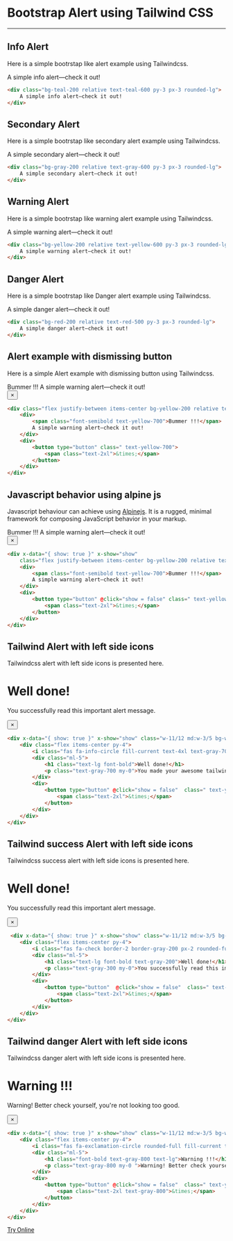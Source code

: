 <h1 class="text-gray-700 font-bold text-2xl md:text-3xl leading-snug"> Bootstrap Alert using Tailwind CSS </h1>

<hr class="border-t-2 border-b-0 border-gray-100 mt-2 mb-8">

<h2 class="font-bold mb-4 text-gray-700 text-xl"> Info Alert</h2>

<p class="my-4 leading-relaxed text-gray-700">Here is a simple bootrstap like alert example using Tailwindcss.</p>
<div class="p-4 border rounded-t-lg">
    <div class="bg-teal-200 relative text-teal-600 py-3 px-3 rounded-lg">
        A simple info alert—check it out!
    </div>
</div>

```html
<div class="bg-teal-200 relative text-teal-600 py-3 px-3 rounded-lg">
    A simple info alert—check it out!
</div>
```


<h2 class="font-bold mb-4 text-gray-700 text-xl mt-16">Secondary Alert</h3>
<p class="my-4 leading-relaxed text-gray-700">Here is a simple bootrstap like secondary alert example using Tailwindcss.</p>
<div class="p-4 border rounded-t-lg">
    <div class="mt-2 bg-gray-200 relative text-gray-600 py-3 px-3 rounded-lg">
        A simple secondary alert—check it out!
    </div>
</div>

```html
<div class="bg-gray-200 relative text-gray-600 py-3 px-3 rounded-lg">
    A simple secondary alert—check it out!
</div>
```

<h2 class="font-bold mb-4 text-gray-700 text-xl mt-16">Warning Alert</h3>
<p class="my-4 leading-relaxed text-gray-700">Here is a simple bootrstap like warning alert example using Tailwindcss.</p>
<div class="p-4 border rounded-t-lg">
    <div class="bg-yellow-200 relative text-yellow-600 py-3 px-3 rounded-lg">
        A simple warning alert—check it out!
    </div>
</div>

```html
<div class="bg-yellow-200 relative text-yellow-600 py-3 px-3 rounded-lg">
    A simple warning alert—check it out!
</div>
```

<h2 class="font-bold mb-4 text-gray-700 text-xl mt-16">Danger Alert</h3>
<p class="my-4 leading-relaxed text-gray-700">Here is a simple bootrstap like Danger alert example using Tailwindcss.</p>
<div class="p-4 border rounded-t-lg">
    <div class="mt-2 bg-red-200 relative text-red-500 py-3 px-3 rounded-lg">
        A simple danger alert—check it out!
    </div>
</div>

```html
<div class="bg-red-200 relative text-red-500 py-3 px-3 rounded-lg">
    A simple danger alert—check it out!
</div>
```

<h2 class="font-bold mb-4 text-gray-700 text-xl mt-16">Alert example with dismissing button</h3>
<p class="mt-4 mb-2 leading-relaxed text-gray-700">Here is a simple Alert example with dismissing button using Tailwindcss.</p>
<div class="p-4 border rounded-t-lg">
    <div class="flex justify-between items-center bg-yellow-200 relative text-yellow-600 py-3 px-3 rounded-lg">
        <div>
            <span class="font-semibold text-yellow-700">Bummer !!!</span>
            A simple warning alert—check it out!
        </div>
        <div>
            <button type="button" class=" text-yellow-700">
                <span class="text-2xl">&times;</span>
            </button>
        </div>
    </div>
</div>

```html
<div class="flex justify-between items-center bg-yellow-200 relative text-yellow-600 py-3 px-3 rounded-lg">
    <div>
        <span class="font-semibold text-yellow-700">Bummer !!!</span>
        A simple warning alert—check it out!
    </div>
    <div>
        <button type="button" class=" text-yellow-700">
            <span class="text-2xl">&times;</span>
        </button>
    </div>
</div>
```

<h2 class="font-bold mb-4 text-gray-700 text-xl mt-16"> Javascript behavior using alpine js</h3>
<p class="mt-4 mb-2 leading-relaxed text-gray-700">Javascript behaviour can achieve using <a href="https://github.com/alpinejs/alpine" class="font-bold">Alpinejs</a>. It is a rugged, minimal framework for composing JavaScript behavior in your markup. </p>
<div class="p-4 border rounded-t-lg">
    <div x-data="{ show: true }" x-show="show"
        class="my-2 flex justify-between items-center bg-yellow-200 relative text-yellow-600 py-3 px-3 rounded-lg">
        <div>
            <span class="font-semibold text-yellow-700">Bummer !!!</span>
            A simple warning alert—check it out!
        </div>
        <div>
            <button type="button" @click="show = false" class=" text-yellow-700">
                <span class="text-2xl">&times;</span>
            </button>
        </div>
    </div>
</div>

```html
<div x-data="{ show: true }" x-show="show"
    class="flex justify-between items-center bg-yellow-200 relative text-yellow-600 py-3 px-3 rounded-lg">
    <div>
        <span class="font-semibold text-yellow-700">Bummer !!!</span>
        A simple warning alert—check it out!
    </div>
    <div>
        <button type="button" @click="show = false" class=" text-yellow-700">
            <span class="text-2xl">&times;</span>
        </button>
    </div>
</div>
```

<h2 class="font-bold mb-4 text-gray-700 text-xl mt-16">Tailwind Alert with left side icons</h3>
<p class="mt-4 mb-2 leading-relaxed text-gray-700">Tailwindcss alert with left side icons is presented here.</p>
<div class="p-4 border rounded-t-lg bg-gray-300 flex justify-center">
    <div x-data="{ show: true }" x-show="show" class="w-11/12 md:w-3/5 bg-white my-2 rounded-r-md px-6 border-l-4 -ml-4 border-blue-500">
        <div class="flex items-center py-4">
            <i class="fas fa-info-circle fill-current text-4xl text-gray-700"></i>
            <div class="ml-5">
                <h1 class="text-lg font-bold mb-2">Well done!</h1>
                <p class="text-gray-700 my-0 leading-tight">You successfully read this important alert message.</p>
            </div>
            <div>
                <button type="button" @click="show = false"  class=" text-yellow-700 outline-none">
                    <span class="text-2xl">&times;</span>
                </button>
            </div>
        </div>
    </div>
</div>

```html
<div x-data="{ show: true }" x-show="show" class="w-11/12 md:w-3/5 bg-white my-2 rounded-r-md px-6 border-l-4 -ml-4 border-blue-500">
    <div class="flex items-center py-4">
        <i class="fas fa-info-circle fill-current text-4xl text-gray-700"></i>
        <div class="ml-5">
            <h1 class="text-lg font-bold">Well done!</h1>
            <p class="text-gray-700 my-0">You made your awesome tailwind css alert.</p>
        </div>
        <div>
            <button type="button" @click="show = false"  class=" text-yellow-700 outline-none">
                <span class="text-2xl">&times;</span>
            </button>
        </div>
    </div>
</div>
```

<h2 class="font-bold mb-4 text-gray-700 text-xl mt-16">Tailwind success Alert with left side icons</h3>
<p class="mt-4 mb-2 leading-relaxed text-gray-700">Tailwindcss success alert with left side icons is presented here.</p>
<div class="p-4 border rounded-t-lg bg-gray-300 flex justify-center">
    <div x-data="{ show: true }" x-show="show" class="w-11/12 md:w-3/5 bg-white my-2 rounded-r-md px-6 border-l-4 -ml-4 border-gray-100 bg-green-500">
        <div class="flex items-center py-4">
            <i class="fas fa-check border-2 border-gray-200 px-2 rounded-full fill-current text-4xl font-light text-gray-200"></i>
            <div class="ml-5">
                <h1 class="text-lg font-bold text-gray-200 mb-2">Well done!</h1>
                <p class="text-gray-300 leading-tight my-0">You successfully read this important alert message.</p>
            </div>
            <div>
                <button type="button"  @click="show = false"  class=" text-yellow-100">
                    <span class="text-2xl">&times;</span>
                </button>
            </div>
        </div>
    </div>
</div>

```html
 <div x-data="{ show: true }" x-show="show" class="w-11/12 md:w-3/5 bg-white my-2 rounded-r-md px-6 border-l-4 -ml-4 border-gray-100 bg-green-500">
    <div class="flex items-center py-4">
        <i class="fas fa-check border-2 border-gray-200 px-2 rounded-full fill-current text-4xl font-light text-gray-200"></i>
        <div class="ml-5">
            <h1 class="text-lg font-bold text-gray-200">Well done!</h1>
            <p class="text-gray-300 my-0">You successfully read this important alert message.</p>
        </div>
        <div>
            <button type="button"  @click="show = false"  class=" text-yellow-100">
                <span class="text-2xl">&times;</span>
            </button>
        </div>
    </div>
</div>
```

<h2 class="font-bold mb-4 text-gray-700 text-xl mt-16">Tailwind danger Alert with left side icons</h3>
<p class="mt-4 mb-2 leading-relaxed text-gray-700">Tailwindcss danger alert with left side icons is presented here.</p>
<div class="p-4 border rounded-t-lg bg-gray-300 flex justify-center">
    <div x-data="{ show: true }" x-show="show" class="w-11/12 md:w-3/5 bg-white my-2 rounded-r-md px-6 border-l-4 -ml-4 border-gray-100 bg-yellow-400">
        <div class="flex items-center py-4">
            <i class="fas fa-exclamation-circle rounded-full fill-current text-4xl text-gray-800"></i>
            <div class="ml-5">
                <h1 class="font-bold text-gray-800 text-lg mb-2">Warning !!!</h1>
                <p class="text-gray-800 leading-tight my-0">Warning! Better check yourself, you're not looking too good.</p>
            </div>
            <div>
                <button type="button" @click="show = false"  class=" text-yellow-100">
                    <span class="text-2xl text-gray-800">&times;</span>
                </button>
            </div>
        </div>
    </div>
</div>

```html
<div x-data="{ show: true }" x-show="show" class="w-11/12 md:w-3/5 bg-white my-2 rounded-r-md px-6 border-l-4 -ml-4 border-gray-100 bg-yellow-400">
    <div class="flex items-center py-4">
        <i class="fas fa-exclamation-circle rounded-full fill-current text-4xl text-gray-800"></i>
        <div class="ml-5">
            <h1 class="font-bold text-gray-800 text-lg">Warning !!!</h1>
            <p class="text-gray-800 my-0 ">Warning! Better check yourself, you're not looking too good.</p>
        </div>
        <div>
            <button type="button" @click="show = false"  class=" text-yellow-100">
                <span class="text-2xl text-gray-800">&times;</span>
            </button>
        </div>
    </div>
</div>
```

<div class="p-6 border rounded-t-lg text-center mt-16" style="font-family:Roboto">
    <a href="/editors/tailwind-css-alert-with-icons-on-left-605f0534917a" class="leading-tight bg-blue-600 hover:text-gray-100 text-gray-200 rounded px-6 py-3 text-sm">Try Online</a>
</div>

